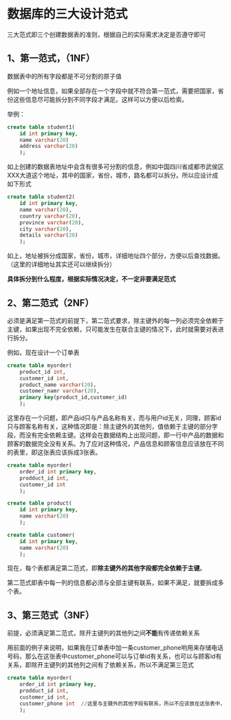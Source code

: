 # 数据库的三大设计范式

三大范式即三个创建数据表的准则，根据自己的实际需求决定是否遵守即可

## 1、第一范式，（1NF）

数据表中的所有字段都是不可分割的原子值

例如一个地址信息，如果全部存在一个字段中就不符合第一范式，需要把国家，省份这些信息尽可能拆分到不同字段才满足。这样可以方便以后检索。

举例：

```sql
create table student1(
	id int primary key,
	name varchar(20)
	address varchar(20)
	);
```

如上创建的数据表地址中会含有很多可分割的信息，例如中国四川省成都市武侯区XXX大道这个地址，其中的国家，省份，城市，路名都可以拆分。所以应设计成如下形式

```sql
create table student2(
	id int primary key,
	name varchar(20),
	country varchar(20),
	province varchar(20),
	city varchar(20),
	details varchar(20)
	);
```

如上，地址被拆分成国家，省份，城市，详细地址四个部分，方便以后查找数据。（这里的详细地址其实还可以继续拆分）

**具体拆分到什么程度，根据实际情况决定，不一定非要满足范式**

## 2、第二范式（2NF）

必须是满足第一范式的前提下，第二范式要求，除主键外的每一列必须完全依赖于主键，如果出现不完全依赖，只可能发生在联合主键的情况下，此时就需要对表进行拆分。

例如，现在设计一个订单表

```sql
create table myorder(
	product_id int,
	customer_id int,
	product_name varchar(20)，
	customer_namr varchar(20),
    primary key(product_id,customer_id)
	);
```

这里存在一个问题，即产品id只与产品名称有关，而与用户id无关，同理，顾客id只与顾客名称有关，这种情况即是：除主键外的其他列，值依赖于主键的部分字段，而没有完全依赖主键。这样会在数据结构上出现问题，即一行中产品的数据和顾客的数据完全没有关系。为了应对这种情况，产品信息和顾客信息应该放在不同的表里，即这张表应该拆成3张表。

```sql
create table myorder(
	order_id int primary key,
	prodduct_id int,
	customer_id int
	);
```

```sql
create table product(
	id int primary key,
	name varchar(20)
	);
```

```sql
create table customer(
	id int primary key,
	name varchar(20)
	);
```

现在，每个表都满足第二范式，即**除主键外的其他字段都完全依赖于主键**。

第二范式即表中每一列的信息都必须与全部主键有联系，如果不满足，就要拆成多个表。

## 3、第三范式（3NF）

前提，必须满足第二范式，除开主键列的其他列之间**不能**有传递依赖关系

用前面的例子来说明，如果我在订单表中加一条customer_phone哟用来存储电话号码，那么在这张表中customer_phone可以与订单id有关系，也可以与顾客id有关系，即除开主键列的其他列之间有了依赖关系，所以不满足第三范式

```sql
create table myorder(
	order_id int primary key,
	prodduct_id int,
	customer_id int,
	customer_phone int  //这里与主键外的其他字段有联系，所以不应该放在这张表中，应该放在顾客表中
	);
```

